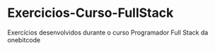 # Exercicios-Curso-FullStack
Exercícios desenvolvidos durante o curso Programador Full Stack da onebitcode
